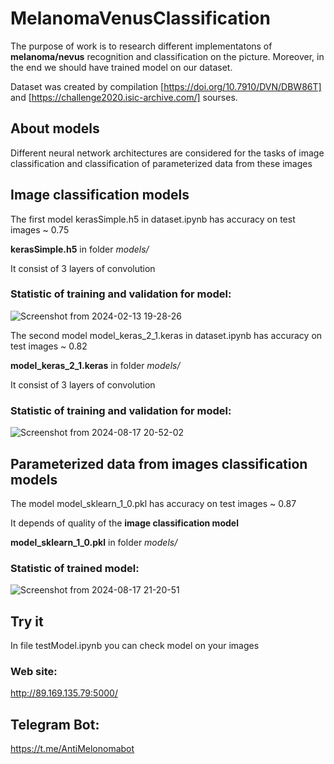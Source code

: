 # MelanomaVenusClassification

The purpose of work is to research different implementatons of **melanoma/nevus** recognition and classification on the picture.
Moreover, in the end we should have trained model on our dataset.

Dataset was created by compilation [https://doi.org/10.7910/DVN/DBW86T] and [https://challenge2020.isic-archive.com/] sourses.


## About models

Different neural network architectures are considered for the tasks of image classification and classification of parameterized data from these images

## Image classification models

The first model kerasSimple.h5 in dataset.ipynb has accuracy on test images ~ 0.75

**kerasSimple.h5** in folder _models/_

It consist of 3 layers of convolution

### Statistic of training and validation for model:
![Screenshot from 2024-02-13 19-28-26](https://github.com/LidaDavydova/MelanomaVenusClassification/assets/79317010/0aa3660f-adec-4b01-9412-bec9179bba24)

The second model model_keras_2_1.keras in dataset.ipynb has accuracy on test images ~ 0.82

**model_keras_2_1.keras** in folder _models/_

It consist of 3 layers of convolution

### Statistic of training and validation for model:
![Screenshot from 2024-08-17 20-52-02](https://github.com/user-attachments/assets/c5c58433-b7a0-4287-b016-9061e2207aad)


## Parameterized data from images classification models

The model model_sklearn_1_0.pkl has accuracy on test images ~ 0.87

It depends of quality of the **image classification model**

**model_sklearn_1_0.pkl** in folder _models/_

### Statistic of trained model:
![Screenshot from 2024-08-17 21-20-51](https://github.com/user-attachments/assets/2d36204b-520d-4182-a896-232db1369804)

## Try it

In file testModel.ipynb you can check model on your images

### Web site:
http://89.169.135.79:5000/

## Telegram Bot:
https://t.me/AntiMelonomabot
